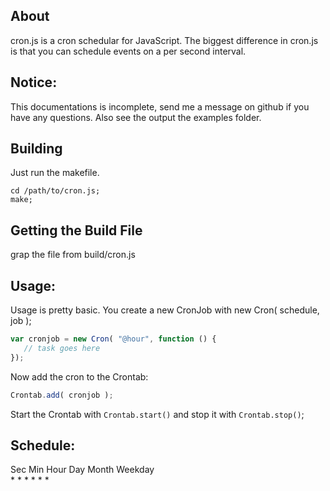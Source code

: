 About
---

cron.js is a cron schedular for JavaScript. The biggest difference in cron.js is that you can schedule events on a per second interval.

Notice:
---

This documentations is incomplete, send me a message on github if you have any questions. Also see the output the examples folder.

Building
---

Just run the makefile.

```shell
cd /path/to/cron.js;
make;
```

Getting the Build File
---

grap the file from build/cron.js

Usage:
---

Usage is pretty basic. You create a new CronJob with new Cron( schedule, job );

```javascript
var cronjob = new Cron( "@hour", function () {
   // task goes here
});
```
    
Now add the cron to the Crontab:

```javascript
Crontab.add( cronjob );
```
    
Start the Crontab with `Crontab.start()` and stop it with `Crontab.stop()`;


Schedule:
---

 Sec Min Hour Day Month Weekday  
 \*  \*  \*   \*  \*    \*
